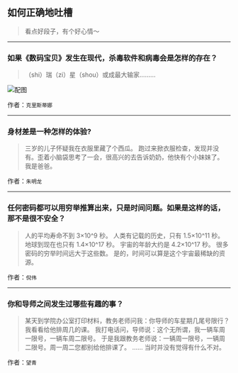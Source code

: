 ## 如何正确地吐槽

> 看点好段子，有个好心情～


 
---

### 如果《数码宝贝》发生在现代，杀毒软件和病毒会是怎样的存在？

> （shi）瑞（zi）星（shou）或成最大输家………



![配图](http://pic1.zhimg.com/70/9812d207901e7a0b73be6fed920b65f0_b.jpg)


作者：`克里斯蒂娜`

---

### 身材差是一种怎样的体验?

> 三岁的儿子怀疑我在衣服里藏了个西瓜。
> 跑过来掀衣服检查，发现并没有。歪着小脑袋思考了一会，很高兴的去告诉奶奶，他快有个小妹妹了。
>  
> 我是爸爸。


作者：`朱明龙`

---

### 任何密码都可以用穷举推算出来，只是时间问题。如果是这样的话，那不是很不安全？

> 人的平均寿命不到 3×10^9 秒。
> 人类有记载的历史，只有 1.5×10^11 秒。
> 地球到现在也只有 1.4×10^17 秒。
> 宇宙的年龄大约是 4.2×10^17 秒。
> 很多密码的穷举时间远大于这些数。
> 是的，时间可以算是这个宇宙最稀缺的资源。


作者：`倪伟`

---

### 你和导师之间发生过哪些有趣的事？

> 某天到学院办公室打印材料，教务老师问我：你导师的车星期几尾号限行？我看看给他排周几的课。
> 我打电话问，导师说：这个无所谓，我一辆车周一限号，一辆车周二限号。
> 于是我跟教务老师说：一辆周一限号，一辆周二限号。周一周二您都别给他排课了。
> ……
> 当时并没有觉得有什么不对。


作者：`望青`